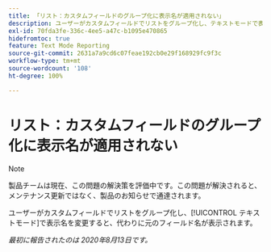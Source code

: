 ```yaml
---
title: 「リスト：カスタムフィールドのグループ化に表示名が適用されない」
description: ユーザーがカスタムフィールドでリストをグループ化し、テキストモードで表示名を変更すると、代わりに元のフィールド名が表示されます。
exl-id: 70fda3fe-336c-4ee5-a47c-b1095e470865
hidefromtoc: true
feature: Text Mode Reporting
source-git-commit: 2631a7a9cd6c07feae192cb0e29f168929fc9f3c
workflow-type: tm+mt
source-wordcount: '108'
ht-degree: 100%

---
```


# リスト：カスタムフィールドのグループ化に表示名が適用されない

>[!NOTE]
>
>製品チームは現在、この問題の解決策を評価中です。この問題が解決されると、メンテナンス更新ではなく、製品のお知らせで通達されます。

ユーザーがカスタムフィールドでリストをグループ化し、[!UICONTROL テキストモード]で表示名を変更すると、代わりに元のフィールド名が表示されます。

_最初に報告されたのは 2020年8月13日です。_
